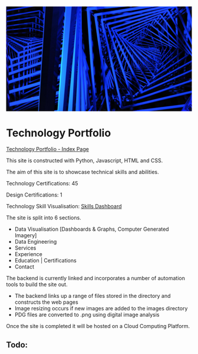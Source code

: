 
![Silvertine Logo](https://github.com/J456367/J456367.skillsdashboard/blob/main/img_files/render_01_small.jpg)
# Technology Portfolio
[Technology Portfolio - Index Page](https://j456367.github.io/J456367.skillsdashboard/)

This site is constructed with Python, Javascript, HTML and CSS.

The aim of this site is to showcase technical skills and abilities.

Technology Certifications: 45

Design Certifications: 1

Technology Skill Visualisation: [Skills Dashboard](https://j456367.github.io/J456367.skillsdashboard/skill_dashboard.html)

The site is split into 6 sections.
- Data Visualisation [Dashboards & Graphs, Computer Generated Imagery]
- Data Engineering
- Services
- Experience
- Education | Certifications
- Contact

The backend is currently linked and incorporates a number of automation tools to build the site out.
- The backend links up a range of files stored in the directory and constructs the web pages
- Image resizing occurs if new images are added to the images directory
- PDG files are converted to .png using digital image analysis 

Once the site is completed it will be hosted on a Cloud Computing Platform.

Todo:
-

